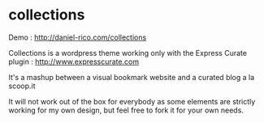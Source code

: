 collections
===========

Demo : http://daniel-rico.com/collections

Collections is a wordpress theme working only with the Express Curate plugin : http://www.expresscurate.com

It's a mashup between a visual bookmark website and a curated blog a la scoop.it

It will not work out of the box for everybody as some elements are strictly working for my own design, but feel free to fork it for your own needs.
